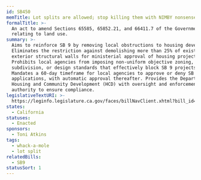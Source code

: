 ```yaml
---
id: SB450
memTitle: Lot splits are allowed; stop killing them with NIMBY nonsense
formalTitle: >-
  An act to amend Sections 65585, 65852.21, and 66411.7 of the Government Code,
  relating to land use.
summary: >-
  Aims to reinforce SB 9 by removing local obstructions to housing development.
  Eliminates the restriction against demolishing more than 25% of existing
  exterior structural walls for ministerial approval of housing projects.
  Prohibits local agencies from imposing non-uniform objective zoning,
  subdivision, or design standards that effectively block SB 9 projects.
  Mandates a 60-day timeframe for local agencies to approve or deny SB 9
  applications, with automatic approval thereafter. Provides the Department of
  Housing and Community Development (HCD) with oversight and enforcement
  authority to ensure compliance.
legislativeTextURI: >-
  https://leginfo.legislature.ca.gov/faces/billNavClient.xhtml?bill_id=202320240SB450
states:
  - California
statuses:
  - Enacted
sponsors:
  - Toni Atkins
tags:
  - whack-a-mole
  - lot split
relatedBills:
  - SB9
statusSort: 1
---
```

